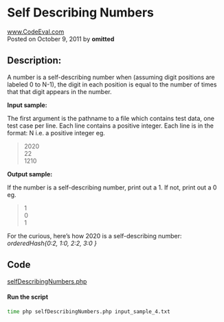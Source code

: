 # Self Describing Numbers<br />
www.CodeEval.com<br />
Posted on October 9, 2011 by **omitted**	

## Description:

A number is a self-describing number when (assuming digit positions are labeled 0 to N-1), the digit in each position is equal to the number of times that that digit appears in the number.

**Input sample:**

The first argument is the pathname to a file which contains test data, one test case per line. Each line contains a positive integer. Each line is in the format: N i.e. a positive integer eg.

> 2020<br />22<br />1210<br >

**Output sample:**

If the number is a self-describing number, print out a 1. If not, print out a 0 eg.

> 1<br/>0<br/>1

For the curious, here’s how 2020 is a self-describing number: *orderedHash{0:2, 1:0, 2:2, 3:0 }*

## Code

[selfDescribingNumbers.php](https://github.com/wrightben/codeeval/blob/master/code/selfDescribingNumbers.php)

#### Run the script
```sh
time php selfDescribingNumbers.php input_sample_4.txt
```